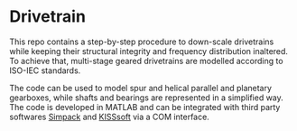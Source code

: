 # Drivetrain

This repo contains a step-by-step procedure to down-scale drivetrains while keeping their structural integrity and frequency distribution inaltered.
To achieve that, multi-stage geared drivetrains are modelled according to ISO-IEC standards. 

The code can be used to model spur and helical parallel and planetary gearboxes, while shafts and bearings are represented in a simplified way.
The code is developed in MATLAB and can be integrated with third party softwares [Simpack](https://www.3ds.com/products-services/simulia/products/simpack/) and [KISSsoft](https://www.kisssoft.com/en) via a COM interface.
